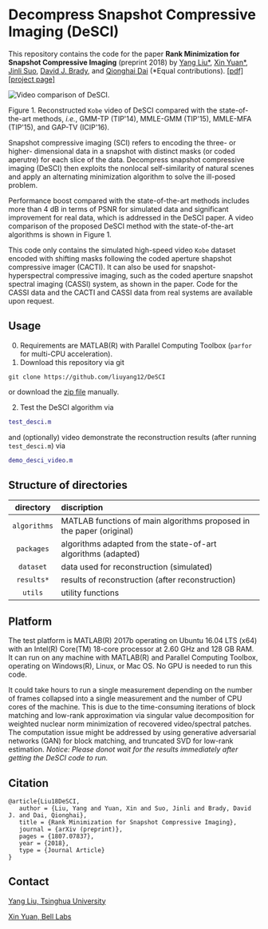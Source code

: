 # Decompress Snapshot Compressive Imaging (DeSCI)
This repository contains the code for the paper **Rank Minimization for Snapshot Compressive Imaging** (preprint 2018) by [Yang Liu*](https://liuyang12.github.io/), [Xin Yuan*](https://www.bell-labs.com/usr/x.yuan), [Jinli Suo](https://sites.google.com/site/suojinli/), [David J. Brady](https://ece.duke.edu/faculty/david-brady), and [Qionghai Dai](http://media.au.tsinghua.edu.cn/qhdai_new.html) (*Equal contributions).
[[pdf]](https://arxiv.org/pdf/1807.07837.pdf "arXiv preprint")   [[project page]](https://github.com/liuyang12/DeSCI "github repository")

![Video comparison of DeSCI.](/results/video/desci_gmm_gaptv_kobe32.gif?raw=true)

Figure 1. Reconstructed `Kobe` video of DeSCI compared with the state-of-the-art methods, *i.e.*, GMM-TP (TIP'14), MMLE-GMM (TIP'15), MMLE-MFA (TIP'15), and GAP-TV (ICIP'16).

Snapshot compressive imaging (SCI) refers to encoding the three- or higher- dimensional data in a snapshot with distinct masks (or coded aperutre) for each slice of the data. Decompress snapshot compressive imaging (DeSCI) then exploits the nonlocal self-similarity of natural scenes and apply an alternating minimization algorithm to solve the ill-posed problem. 

Performance boost compared with the state-of-the-art methods includes more than 4 dB in terms of PSNR for simulated data and significant improvement for real data, which is addressed in the DeSCI paper. A video comparison of the proposed DeSCI method with the state-of-the-art algorithms is shown in Figure 1. 

This code only contains the simulated high-speed video `Kobe` dataset encoded with shifting masks following the coded aperture shapshot compressive imager (CACTI). It can also be used for snapshot-hyperspectral compressive imaging, such as the coded aperture snapshot spectral imaging (CASSI) system, as shown in the paper. Code for the CASSI data and the CACTI and CASSI data from real systems are available upon request. 

## Usage
0. Requirements are MATLAB(R) with Parallel Computing Toolbox (`parfor` for multi-CPU acceleration).
1. Download this repository via git
```
git clone https://github.com/liuyang12/DeSCI
```
or download the [zip file](https://github.com/liuyang12/DeSCI/archive/master.zip) manually.

2. Test the DeSCI algorithm via
```matlab
test_desci.m
```
and (optionally) video demonstrate the reconstruction results (after running `test_desci.m`) via
```matlab
demo_desci_video.m
```

## Structure of directories

| directory  | discription  |
| :--------: | :----------- | 
| `algorithms` | MATLAB functions of main algorithms proposed in the paper (original) | 
| `packages`   | algorithms adapted from the state-of-art algorithms (adapted)|
| `dataset`    | data used for reconstruction (simulated) |
| `results*`   | results of reconstruction (after reconstruction) |
| `utils`      | utility functions |

## Platform
The test platform is MATLAB(R) 2017b operating on Ubuntu 16.04 LTS (x64) with an Intel(R) Core(TM) 18-core processor at 2.60 GHz and 128 GB RAM. It can run on any machine with MATLAB(R) and Parallel Computing Toolbox, operating on Windows(R), Linux, or Mac OS. No GPU is needed to run this code.

It could take hours to run a single measurement depending on the number of frames collapsed into a single measurement and the number of CPU cores of the machine. This is due to the time-consuming iterations of block matching and low-rank approximation via singular value decomposition for weighted nuclear norm minimization of recovered video/spectral patches. The computation issue might be addressed by using generative adversarial networks (GAN) for block matching, and truncated SVD for low-rank estimation. *Notice: Please donot wait for the results immediately after getting the DeSCI code to run.*

## Citation
```
@article{Liu18DeSCI,
   author = {Liu, Yang and Yuan, Xin and Suo, Jinli and Brady, David J. and Dai, Qionghai},
   title = {Rank Minimization for Snapshot Compressive Imaging},
   journal = {arXiv (preprint)},
   pages = {1807.07837},
   year = {2018},
   type = {Journal Article}
}
```

## Contact
[Yang Liu, Tsinghua University](mailto:y-liu16@mails.tsinghua.edu.cn "Yang Liu, Tsinghua University") 

[Xin Yuan, Bell Labs](mailto:xyuan@bell-labs.com "Xin Yuan, Bell labs")  

